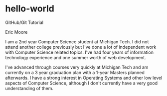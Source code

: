 # hello-world
GitHub/Git Tutorial

Eric Moore

I am a 2nd year Computer Science student at Michigan Tech. I did not attend another college previously but I've done a lot of independent work with Computer Science related topics. I've had four years of information technology experience and one summer worth of web development.

I've advanced through courses very quickly at Michigan Tech and am currently on a 3 year graduation plan with a 1-year Masters planned afterwards. I have a strong interest in Operating Systems and other low level aspects of Computer Science, although I don't currently have a very good understanding of them.
